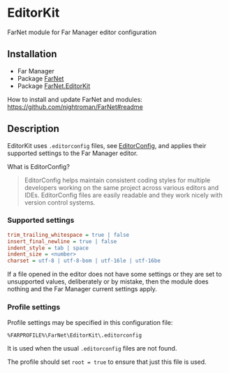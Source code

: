 # EditorKit

[EditorConfig]: https://editorconfig.org/

FarNet module for Far Manager editor configuration

## Installation

- Far Manager
- Package [FarNet](https://www.nuget.org/packages/FarNet/)
- Package [FarNet.EditorKit](https://www.nuget.org/packages/FarNet.EditorKit/)

How to install and update FarNet and modules:\
https://github.com/nightroman/FarNet#readme

## Description

EditorKit uses `.editorconfig` files, see [EditorConfig], and applies their
supported settings to the Far Manager editor.

What is EditorConfig?

> EditorConfig helps maintain consistent coding styles for multiple developers
working on the same project across various editors and IDEs. EditorConfig files
are easily readable and they work nicely with version control systems.

### Supported settings

```ini
trim_trailing_whitespace = true | false
insert_final_newline = true | false
indent_style = tab | space
indent_size = <number>
charset = utf-8 | utf-8-bom | utf-16le | utf-16be
```

If a file opened in the editor does not have some settings or they are set to
unsupported values, deliberately or by mistake, then the module does nothing
and the Far Manager current settings apply.

### Profile settings

Profile settings may be specified in this configuration file:

    %FARPROFILE%\FarNet\EditorKit\.editorconfig

It is used when the usual `.editorconfig` files are not found.

The profile should set `root = true` to ensure that just this file is used.
